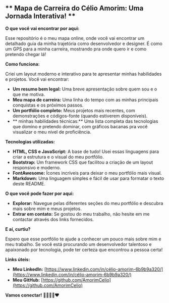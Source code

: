## ** Mapa de Carreira do Célio Amorim: Uma Jornada Interativa! **

**O que você vai encontrar por aqui:**

Esse repositório é o meu mapa online, onde você vai encontrar um detalhado guia da minha trajetória como desenvolvedor e designer. É como um GPS para a minha carreira, mostrando pra onde quero ir e como pretendo chegar lá!

**Como funciona:**

Criei um layout moderno e interativo para te apresentar minhas habilidades e projetos. Você vai encontrar:

* **Um resumo bem legal:** Uma breve apresentação sobre quem sou e o que me motiva.
* **Meu mapa de carreira:** Uma linha do tempo com as minhas principais conquistas e os próximos passos.
* **Um portfólio completo:** Meus projetos mais recentes, com demonstrações e códigos-fonte (quando estiverem disponíveis).
* ** minhas habilidades técnicas:** Uma lista completa das tecnologias que domino e pretendo dominar, com gráficos bacanas pra você visualizar o meu nível de proficiência.

**Tecnologias utilizadas:**

* **HTML, CSS e JavaScript:** A base de tudo! Usei essas linguagens para criar a estrutura e o visual do meu portfólio.
* **Bootstrap:** Um framework CSS que facilitou a criação de um layout responsivo e moderno.
* **FontAwesome:** Ícones incríveis para deixar o meu portfólio mais visual.
* **Markdown:** Uma linguagem simples e fácil de usar para formatar o texto deste README.

**O que você pode fazer por aqui:**

* **Explorar:** Navegue pelas diferentes seções do meu portfólio e descubra mais sobre mim e meus projetos.
* **Entrar em contato:** Se gostou do meu trabalho, não hesite em me contactar através dos links fornecidos.

**E aí, curtiu?**

Espero que esse portfólio te ajude a conhecer um pouco mais sobre mim e meu trabalho. Se você está procurando um desenvolvedor talentoso e apaixonado por tecnologia, pode ter certeza que encontrou a pessoa certa! 

**Links úteis:**

* **Meu LinkedIn:** [https://www.linkedin.com/in/célio-amorim-6b9b9a320/](https://www.linkedin.com/in/célio-amorim-6b9b9a320/)
* **Meu GitHub:** [https://github.com/AmorimCelio](https://github.com/AmorimCelio)

**Vamos conectar!** 👨🏻‍💻🚀❤️
